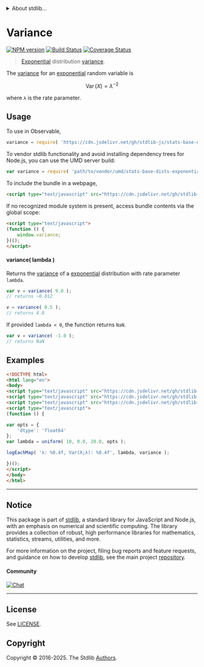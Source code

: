 <!--

@license Apache-2.0

Copyright (c) 2018 The Stdlib Authors.

Licensed under the Apache License, Version 2.0 (the "License");
you may not use this file except in compliance with the License.
You may obtain a copy of the License at

   http://www.apache.org/licenses/LICENSE-2.0

Unless required by applicable law or agreed to in writing, software
distributed under the License is distributed on an "AS IS" BASIS,
WITHOUT WARRANTIES OR CONDITIONS OF ANY KIND, either express or implied.
See the License for the specific language governing permissions and
limitations under the License.

-->


<details>
  <summary>
    About stdlib...
  </summary>
  <p>We believe in a future in which the web is a preferred environment for numerical computation. To help realize this future, we've built stdlib. stdlib is a standard library, with an emphasis on numerical and scientific computation, written in JavaScript (and C) for execution in browsers and in Node.js.</p>
  <p>The library is fully decomposable, being architected in such a way that you can swap out and mix and match APIs and functionality to cater to your exact preferences and use cases.</p>
  <p>When you use stdlib, you can be absolutely certain that you are using the most thorough, rigorous, well-written, studied, documented, tested, measured, and high-quality code out there.</p>
  <p>To join us in bringing numerical computing to the web, get started by checking us out on <a href="https://github.com/stdlib-js/stdlib">GitHub</a>, and please consider <a href="https://opencollective.com/stdlib">financially supporting stdlib</a>. We greatly appreciate your continued support!</p>
</details>

# Variance

[![NPM version][npm-image]][npm-url] [![Build Status][test-image]][test-url] [![Coverage Status][coverage-image]][coverage-url] <!-- [![dependencies][dependencies-image]][dependencies-url] -->

> [Exponential][exponential-distribution] distribution [variance][variance].

<!-- Section to include introductory text. Make sure to keep an empty line after the intro `section` element and another before the `/section` close. -->

<section class="intro">

The [variance][variance] for an [exponential][exponential-distribution] random variable is

<!-- <equation class="equation" label="eq:exponential_variance" align="center" raw="\operatorname{Var}\left( X \right) = \lambda^{-2}" alt="Variance for an exponential distribution."> -->

```math
\mathop{\mathrm{Var}}\left( X \right) = \lambda^{-2}
```

<!-- <div class="equation" align="center" data-raw-text="\operatorname{Var}\left( X \right) = \lambda^{-2}" data-equation="eq:exponential_variance">
    <img src="https://cdn.jsdelivr.net/gh/stdlib-js/stdlib@51534079fef45e990850102147e8945fb023d1d0/lib/node_modules/@stdlib/stats/base/dists/exponential/variance/docs/img/equation_exponential_variance.svg" alt="Variance for an exponential distribution.">
    <br>
</div> -->

<!-- </equation> -->

where `λ` is the rate parameter.

</section>

<!-- /.intro -->

<!-- Package usage documentation. -->



<section class="usage">

## Usage

To use in Observable,

```javascript
variance = require( 'https://cdn.jsdelivr.net/gh/stdlib-js/stats-base-dists-exponential-variance@umd/browser.js' )
```

To vendor stdlib functionality and avoid installing dependency trees for Node.js, you can use the UMD server build:

```javascript
var variance = require( 'path/to/vendor/umd/stats-base-dists-exponential-variance/index.js' )
```

To include the bundle in a webpage,

```html
<script type="text/javascript" src="https://cdn.jsdelivr.net/gh/stdlib-js/stats-base-dists-exponential-variance@umd/browser.js"></script>
```

If no recognized module system is present, access bundle contents via the global scope:

```html
<script type="text/javascript">
(function () {
    window.variance;
})();
</script>
```

#### variance( lambda )

Returns the [variance][variance] of a [exponential][exponential-distribution] distribution with rate parameter `lambda`.

```javascript
var v = variance( 9.0 );
// returns ~0.012

v = variance( 0.5 );
// returns 4.0
```

If provided `lambda < 0`, the function returns `NaN`.

```javascript
var v = variance( -1.0 );
// returns NaN
```

</section>

<!-- /.usage -->

<!-- Package usage notes. Make sure to keep an empty line after the `section` element and another before the `/section` close. -->

<section class="notes">

</section>

<!-- /.notes -->

<!-- Package usage examples. -->

<section class="examples">

## Examples

<!-- eslint no-undef: "error" -->

```html
<!DOCTYPE html>
<html lang="en">
<body>
<script type="text/javascript" src="https://cdn.jsdelivr.net/gh/stdlib-js/random-array-uniform@umd/browser.js"></script>
<script type="text/javascript" src="https://cdn.jsdelivr.net/gh/stdlib-js/console-log-each-map@umd/browser.js"></script>
<script type="text/javascript" src="https://cdn.jsdelivr.net/gh/stdlib-js/stats-base-dists-exponential-variance@umd/browser.js"></script>
<script type="text/javascript">
(function () {

var opts = {
    'dtype': 'float64'
};
var lambda = uniform( 10, 0.0, 20.0, opts );

logEachMap( 'λ: %0.4f, Var(X;λ): %0.4f', lambda, variance );

})();
</script>
</body>
</html>
```

</section>

<!-- /.examples -->

<!-- C interface documentation. -->



<!-- Section to include cited references. If references are included, add a horizontal rule *before* the section. Make sure to keep an empty line after the `section` element and another before the `/section` close. -->

<section class="references">

</section>

<!-- /.references -->

<!-- Section for related `stdlib` packages. Do not manually edit this section, as it is automatically populated. -->

<section class="related">

</section>

<!-- /.related -->

<!-- Section for all links. Make sure to keep an empty line after the `section` element and another before the `/section` close. -->


<section class="main-repo" >

* * *

## Notice

This package is part of [stdlib][stdlib], a standard library for JavaScript and Node.js, with an emphasis on numerical and scientific computing. The library provides a collection of robust, high performance libraries for mathematics, statistics, streams, utilities, and more.

For more information on the project, filing bug reports and feature requests, and guidance on how to develop [stdlib][stdlib], see the main project [repository][stdlib].

#### Community

[![Chat][chat-image]][chat-url]

---

## License

See [LICENSE][stdlib-license].


## Copyright

Copyright &copy; 2016-2025. The Stdlib [Authors][stdlib-authors].

</section>

<!-- /.stdlib -->

<!-- Section for all links. Make sure to keep an empty line after the `section` element and another before the `/section` close. -->

<section class="links">

[npm-image]: http://img.shields.io/npm/v/@stdlib/stats-base-dists-exponential-variance.svg
[npm-url]: https://npmjs.org/package/@stdlib/stats-base-dists-exponential-variance

[test-image]: https://github.com/stdlib-js/stats-base-dists-exponential-variance/actions/workflows/test.yml/badge.svg?branch=main
[test-url]: https://github.com/stdlib-js/stats-base-dists-exponential-variance/actions/workflows/test.yml?query=branch:main

[coverage-image]: https://img.shields.io/codecov/c/github/stdlib-js/stats-base-dists-exponential-variance/main.svg
[coverage-url]: https://codecov.io/github/stdlib-js/stats-base-dists-exponential-variance?branch=main

<!--

[dependencies-image]: https://img.shields.io/david/stdlib-js/stats-base-dists-exponential-variance.svg
[dependencies-url]: https://david-dm.org/stdlib-js/stats-base-dists-exponential-variance/main

-->

[chat-image]: https://img.shields.io/gitter/room/stdlib-js/stdlib.svg
[chat-url]: https://app.gitter.im/#/room/#stdlib-js_stdlib:gitter.im

[stdlib]: https://github.com/stdlib-js/stdlib

[stdlib-authors]: https://github.com/stdlib-js/stdlib/graphs/contributors

[umd]: https://github.com/umdjs/umd
[es-module]: https://developer.mozilla.org/en-US/docs/Web/JavaScript/Guide/Modules

[deno-url]: https://github.com/stdlib-js/stats-base-dists-exponential-variance/tree/deno
[deno-readme]: https://github.com/stdlib-js/stats-base-dists-exponential-variance/blob/deno/README.md
[umd-url]: https://github.com/stdlib-js/stats-base-dists-exponential-variance/tree/umd
[umd-readme]: https://github.com/stdlib-js/stats-base-dists-exponential-variance/blob/umd/README.md
[esm-url]: https://github.com/stdlib-js/stats-base-dists-exponential-variance/tree/esm
[esm-readme]: https://github.com/stdlib-js/stats-base-dists-exponential-variance/blob/esm/README.md
[branches-url]: https://github.com/stdlib-js/stats-base-dists-exponential-variance/blob/main/branches.md

[stdlib-license]: https://raw.githubusercontent.com/stdlib-js/stats-base-dists-exponential-variance/main/LICENSE

[exponential-distribution]: https://en.wikipedia.org/wiki/Exponential_distribution

[variance]: https://en.wikipedia.org/wiki/Variance

</section>

<!-- /.links -->
